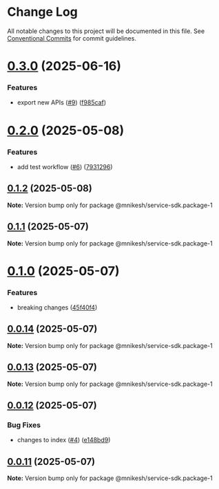 # Change Log

All notable changes to this project will be documented in this file.
See [Conventional Commits](https://conventionalcommits.org) for commit guidelines.

# [0.3.0](https://github.com/nikeshmhr/lerna-package-exploration/compare/@mnikesh/service-sdk.package-1@0.2.0...@mnikesh/service-sdk.package-1@0.3.0) (2025-06-16)


### Features

* export new APIs ([#9](https://github.com/nikeshmhr/lerna-package-exploration/issues/9)) ([f985caf](https://github.com/nikeshmhr/lerna-package-exploration/commit/f985caf4f6e41afb551d4d9db5b35316511962de))





# [0.2.0](https://github.com/nikeshmhr/lerna-package-exploration/compare/@mnikesh/service-sdk.package-1@0.1.2...@mnikesh/service-sdk.package-1@0.2.0) (2025-05-08)


### Features

* add test workflow ([#6](https://github.com/nikeshmhr/lerna-package-exploration/issues/6)) ([7931296](https://github.com/nikeshmhr/lerna-package-exploration/commit/7931296e77b99f248d01e5cbb0549b40b3e980d6))





## [0.1.2](https://github.com/nikeshmhr/lerna-package-exploration/compare/@mnikesh/service-sdk.package-1@0.1.1...@mnikesh/service-sdk.package-1@0.1.2) (2025-05-08)

**Note:** Version bump only for package @mnikesh/service-sdk.package-1






## [0.1.1](https://github.com/nikeshmhr/lerna-package-exploration/compare/@mnikesh/service-sdk.package-1@0.1.0...@mnikesh/service-sdk.package-1@0.1.1) (2025-05-07)

**Note:** Version bump only for package @mnikesh/service-sdk.package-1





# [0.1.0](https://github.com/nikeshmhr/lerna-package-exploration/compare/@mnikesh/service-sdk.package-1@0.0.14...@mnikesh/service-sdk.package-1@0.1.0) (2025-05-07)


### Features

* breaking changes ([45f40f4](https://github.com/nikeshmhr/lerna-package-exploration/commit/45f40f44ceef57d92b4ed050cdcc036c7f8497ab))





## [0.0.14](https://github.com/nikeshmhr/lerna-package-exploration/compare/@mnikesh/service-sdk.package-1@0.0.13...@mnikesh/service-sdk.package-1@0.0.14) (2025-05-07)

**Note:** Version bump only for package @mnikesh/service-sdk.package-1





## [0.0.13](https://github.com/nikeshmhr/lerna-package-exploration/compare/@mnikesh/service-sdk.package-1@0.0.12...@mnikesh/service-sdk.package-1@0.0.13) (2025-05-07)

**Note:** Version bump only for package @mnikesh/service-sdk.package-1





## [0.0.12](https://github.com/nikeshmhr/lerna-package-exploration/compare/@mnikesh/service-sdk.package-1@0.0.11...@mnikesh/service-sdk.package-1@0.0.12) (2025-05-07)


### Bug Fixes

* changes to index ([#4](https://github.com/nikeshmhr/lerna-package-exploration/issues/4)) ([e148bd9](https://github.com/nikeshmhr/lerna-package-exploration/commit/e148bd9bb1e5afc9f9524fc1bee71c44c2b58b3d))





## [0.0.11](https://github.com/nikeshmhr/lerna-package-exploration/compare/@mnikesh/service-sdk.package-1@0.0.10...@mnikesh/service-sdk.package-1@0.0.11) (2025-05-07)

**Note:** Version bump only for package @mnikesh/service-sdk.package-1
